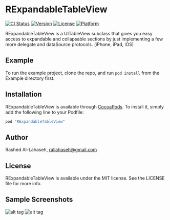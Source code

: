 # RExpandableTableView

[![CI Status](http://img.shields.io/travis/rallahaseh/RExpandableTableView.svg?style=flat)](https://travis-ci.org/rallahaseh/RExpandableTableView)
[![Version](https://img.shields.io/cocoapods/v/RExpandableTableView.svg?style=flat)](http://cocoapods.org/pods/RExpandableTableView)
[![License](https://img.shields.io/cocoapods/l/RExpandableTableView.svg?style=flat)](http://cocoapods.org/pods/RExpandableTableView)
[![Platform](https://img.shields.io/cocoapods/p/RExpandableTableView.svg?style=flat)](http://cocoapods.org/pods/RExpandableTableView)

RExpandableTableView is a UITableView subclass that gives you easy access to expandable and collapsable sections by just implementing a few more delegate and dataSource protocols. (iPhone, iPad, iOS)

## Example

To run the example project, clone the repo, and run `pod install` from the Example directory first.

## Installation

RExpandableTableView is available through [CocoaPods](http://cocoapods.org). To install
it, simply add the following line to your Podfile:

```ruby
pod "RExpandableTableView"
```
## Author

Rashed Al-Lahaseh, rallahaseh@gmail.com

## License

RExpandableTableView is available under the MIT license. See the LICENSE file for more info.

## Sample Screenshots
![alt tag](https://ibb.co/hpDhBF)
![alt tag](https://ibb.co/iqA7dv)
